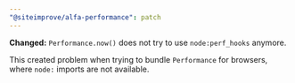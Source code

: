 ```yaml
---
"@siteimprove/alfa-performance": patch
---
```


**Changed:** `Performance.now()` does not try to use `node:perf_hooks` anymore.

This created problem when trying to bundle `Performance` for browsers, where `node:` imports are not available.
